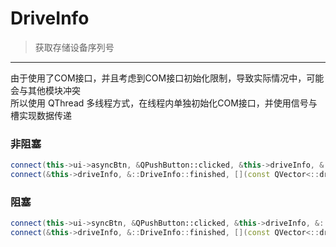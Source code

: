 # DriveInfo

> 获取存储设备序列号

---

由于使用了COM接口，并且考虑到COM接口初始化限制，导致实际情况中，可能会与其他模块冲突 \
所以使用 QThread 多线程方式，在线程内单独初始化COM接口，并使用信号与槽实现数据传递

### 非阻塞

```c++
connect(this->ui->asyncBtn, &QPushButton::clicked, &this->driveInfo, &::DriveInfo::LoadAllDrive);
connect(&this->driveInfo, &::DriveInfo::finished, [](const QVector<::driveInfo> &drives) {});
```

### 阻塞

```c++
connect(this->ui->syncBtn, &QPushButton::clicked, &this->driveInfo, &::DriveInfo::LoadAllDrive, Qt::BlockingQueuedConnection);
connect(&this->driveInfo, &::DriveInfo::finished, [](const QVector<::driveInfo> &drives) {});
```
